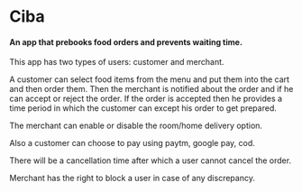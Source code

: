 # Ciba

#### An app that prebooks food orders and prevents waiting time.

This app has two types of users: customer and merchant.

A customer can select food items from the menu and put them into the cart and then order them. Then the merchant is notified about the order and if he can accept or reject the order. If the order is accepted then he provides a time period in which the customer can except his order to get prepared.

The merchant can enable or disable the room/home delivery option.

Also a customer can choose to pay using paytm, google pay, cod.

There will be a cancellation time after which a user cannot cancel the order.

Merchant has the right to block a user in case of any discrepancy.
